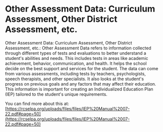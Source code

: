 # Other Assessment Data: Curriculum Assessment, Other District Assessment, etc.
Other Assessment Data: Curriculum Assessment, Other District Assessment, etc.: Other Assessment Data refers to information collected through different types of tests and evaluations to better understand a student's abilities and needs. This includes tests in areas like academic achievement, behavior, communication, and health. It helps the school decide on the best support and services for the student. The data can come from various assessments, including tests by teachers, psychologists, speech therapists, and other specialists. It also looks at the student's progress on previous goals and any factors that may affect their education. This information is important for creating an Individualized Education Plan (IEP) tailored to the student's unique requirements.

You can find more about this at: [https://rcselpa.org/uploads/files/files/IEP%20Manual%2007-22.pdf#page=50](https://rcselpa.org/uploads/files/files/IEP%20Manual%2007-22.pdf#page=50)
